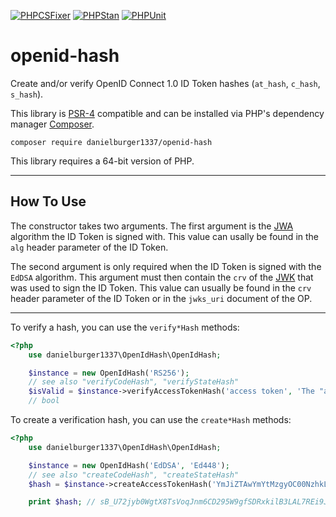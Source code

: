 [![PHPCSFixer](https://github.com/danielburger1337/openid-hash-php/actions/workflows/phpcsfixer.yml/badge.svg)](https://github.com/danielburger1337/openid-hash-php/actions/workflows/phpcsfixer.yml)
[![PHPStan](https://github.com/danielburger1337/openid-hash-php/actions/workflows/phpstan.yml/badge.svg)](https://github.com/danielburger1337/openid-hash-php/actions/workflows/phpstan.yml)
[![PHPUnit](https://github.com/danielburger1337/openid-hash-php/actions/workflows/phpunit.yml/badge.svg)](https://github.com/danielburger1337/openid-hash-php/actions/workflows/phpunit.yml)

# openid-hash

Create and/or verify OpenID Connect 1.0 ID Token hashes (`at_hash`, `c_hash`, `s_hash`).

This library is [PSR-4](https://www.php-fig.org/psr/psr-4/) compatible and can be installed via PHP's dependency manager [Composer](https://getcomposer.org).

```shell
composer require danielburger1337/openid-hash
```

This library requires a 64-bit version of PHP.

---

## **How To Use**

The constructor takes two arguments. The first argument is the [JWA](https://datatracker.ietf.org/doc/html/rfc7518) algorithm the ID Token is signed with. This value can usally be found in the `alg` header parameter of the ID Token.

The second argument is only required when the ID Token is signed with the `EdDSA` algorithm. This argument must then contain the `crv` of the [JWK](https://datatracker.ietf.org/doc/html/rfc7517) that was used to sign the ID Token. This value can usually be found in the `crv` header parameter of the ID Token or in the `jwks_uri` document of the OP.

---

To verify a hash, you can use the `verify*Hash` methods:

```php
<?php
    use danielburger1337\OpenIdHash\OpenIdHash;

    $instance = new OpenIdHash('RS256');
    // see also "verifyCodeHash", "verifyStateHash"
    $isValid = $instance->verifyAccessTokenHash('access token', 'The "at_hash" claim of the ID Token');
    // bool
```

To create a verification hash, you can use the `create*Hash` methods:

```php
<?php
    use danielburger1337\OpenIdHash\OpenIdHash;

    $instance = new OpenIdHash('EdDSA', 'Ed448');
    // see also "createCodeHash", "createStateHash"
    $hash = $instance->createAccessTokenHash('YmJiZTAwYmYtMzgyOC00NzhkLTkyOTItNjJjNDM3MGYzOWIy9sFhvH8K_x8UIHj1osisS57f5DduL');

    print $hash; // sB_U72jyb0WgtX8TsVoqJnm6CD295W9gfSDRxkilB3LAL7REi9JYutRW_s1yE4lD8cOfMZf83gi4
```
